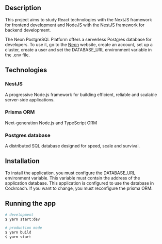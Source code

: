 ## Description

This project aims to study React technologies with the NextJS framework for frontend development and NodeJS with the NestJS framework for backend development.

The Neon PostgreSQL Platform offers a serverless Postgres database for developers. To use it, go to the <a href="https://neon.tech/" target="blank">Neon</a> website, create an account, set up a cluster, create a user and set the DATABASE_URL environment variable in the .env file.

## Technologies

### NestJS
A progressive Node.js framework for building efficient, reliable and scalable server-side applications.

### Prisma ORM
Next-generation Node.js and TypeScript ORM

### Postgres database
A distributed SQL database designed for speed, scale and survival.

## Installation
To install the application, you must configure the DATABASE_URL environment variable. This variable must contain the address of the application database.
This application is configured to use the database in Cockroach. If you want to change, you must reconfigure the prisma ORM.

## Running the app

```bash
# development
$ yarn start:dev

# production mode
$ yarn build
$ yarn start
```
